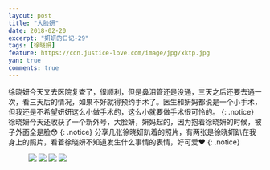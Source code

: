 ```yaml
---
layout: post
title: "大脸妍"
date: 2018-02-20
excerpt: "妍妍的日记-29"
tags: [徐晓妍]
feature: https://cdn.justice-love.com/image/jpg/xktp.jpg
yan: true
comments: true
---
```

徐晓妍今天又去医院复查了，很顺利，但是鼻泪管还是没通，三天之后还要去通一次，看三天后的情况，如果不好就得预约手术了。医生和妍妈都说是一个小手术，但我还是不希望妍妍这么小做手术的，这么小就要做手术很可怜的。
{: .notice}
徐晓妍今天还收获了一个新外号，大脸妍，妍妈起的，因为抱着徐晓妍的时候，被子外面全是脸😳
{: .notice}
分享几张徐晓妍趴着的照片，有两张是徐晓妍趴在我身上的照片，看着徐晓妍不知道发生什么事情的表情，好可爱❤️
{: .notice}
<figure>
    <img src="{{ site.staticUrl }}/yanyan/image/pazhe1.jpg" />
    <img src="{{ site.staticUrl }}/yanyan/image/pazhe2.jpg" />
    <img src="{{ site.staticUrl }}/yanyan/image/pazhe3.jpg" />
    <img src="{{ site.staticUrl }}/yanyan/image/pazhe4.jpg" />
</figure>
